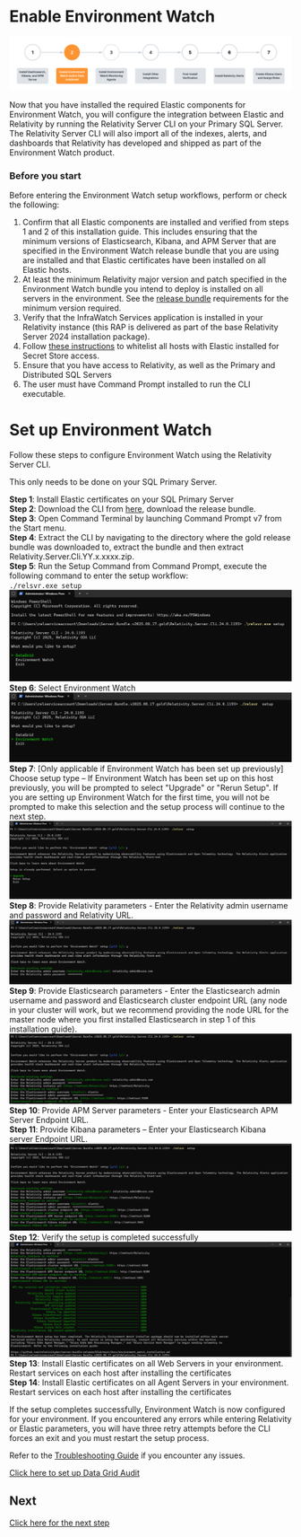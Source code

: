 # Enable Environment Watch

![Setup Stage](../resources/enable_environmentwatch.png)

Now that you have installed the required Elastic components for Environment Watch, you will configure the integration between Elastic and Relativity by running the Relativity Server CLI on your Primary SQL Server. The Relativity Server CLI will also import all of the indexes, alerts, and dashboards that Relativity has developed and shipped as part of the Environment Watch product.

### Before you start

Before entering the Environment Watch setup workflows, perform or check the following:

1. Confirm that all Elastic components are installed and verified from steps 1 and 2 of this installation guide. This includes ensuring that the minimum versions of Elasticsearch, Kibana, and APM Server that are specified in the Environment Watch release bundle that you are using are installed and that Elastic certificates have been installed on all Elastic hosts.<br/>
2. At least the minimum Relativity major version and patch specified in the Environment Watch bundle you intend to deploy is installed on all servers in the environment. See the [release bundle](https://github.com/relativitydev/server-bundle-release/releases) requirements for the minimum version required.<br/>
3. Verify that the InfraWatch Services application is installed in your Relativity instance (this RAP is delivered as part of the base Relativity Server 2024 installation package).<br/>
4. Follow [these instructions](https://help.relativity.com/Server2024/Content/System_Guides/Secret_Store/Secret_Store.htm#Configuringclients) to whitelist all hosts with Elastic installed for Secret Store access.<br/>
5. Ensure that you have access to Relativity, as well as the Primary and Distributed SQL Servers<br/>
6. The user must have Command Prompt installed to run the CLI executable.<br/>

# Set up Environment Watch

Follow these steps to configure Environment Watch using the Relativity Server CLI.

This only needs to be done on your SQL Primary Server.<br/>

**Step 1**: Install Elastic certificates on your SQL Primary Server<br/>
**Step 2**: Download the CLI from [here](https://github.com/relativitydev/server-bundle-release/releases), download the release bundle.<br/>
**Step 3**: Open Command Terminal by launching Command Prompt v7 from the Start menu.<br/>
**Step 4**: Extract the CLI by navigating to the directory where the gold release bundle was downloaded to, extract the bundle and then extract Relativity.Server.Cli.YY.x.xxxx.zip.<br/>
**Step 5**: Run the Setup Command from Command Prompt, execute the following command to enter the setup workflow:<br/>
    ```
    ./relsvr.exe setup
    ```
    ![cli setup options](../resources/cli-datagrid-images/clioptions.png)
**Step 6**: Select Environment Watch<br/>
    ![selectenvironmentwatch](../resources/cli-datagrid-images/selectenvironmentwatch.png)
**Step 7**: [Only applicable if Environment Watch has been set up previously] Choose setup type – If Environment Watch has been set up on this host previously, you will be prompted to select "Upgrade" or "Rerun Setup". If you are setting up Environment Watch for the first time, you will not be prompted to make this selection and the setup process will continue to the next step.<br/>
    ![EWOptions](../resources/cli-datagrid-images/EWOptions.png)
**Step 8**: Provide Relativity parameters - Enter the Relativity admin username and password and Relativity URL.<br/>
    ![clirelativityparameters](../resources/cli-datagrid-images/clirelativityparameters.png)
**Step 9**:  Provide Elasticsearch parameters - Enter the Elasticsearch admin username and password and Elasticsearch cluster endpoint URL (any node in your cluster will work, but we recommend providing the node URL for the master node where you first installed Elasticsearch in step 1 of this installation guide).<br/>
    ![elasticparameters](../resources/cli-datagrid-images/elasticparameters.png)
**Step 10**:   Provide APM Server parameters - Enter your Elasticsearch APM Server Endpoint URL.<br/>
**Step 11**:   Provide Kibana parameters – Enter your Elasticsearch Kibana server Endpoint URL.<br/>
    ![apm-kibanaparameters](../resources/cli-datagrid-images/apm-kibanaparameters.png)
**Step 12**:   Verify the setup is completed successfully<br/>
    ![clisetupsuccessfull](../resources/cli-datagrid-images/clisetupsuccessfull.png)
**Step 13**:   Install Elastic certificates on all Web Servers in your environment. Restart services on each host after installing the certificates<br/>
**Step 14**:   Install Elastic certificates on all Agent Servers in your environment. Restart services on each host after installing the certificates<br/>

If the setup completes successfully, Environment Watch is now configured for your environment. If you encountered any errors while entering Relativity or Elastic parameters, you will have three retry attempts before the CLI forces an exit and you must restart the setup process.

Refer to the [Troubleshooting Guide](../docs/troubleshooting/relativity-server-cli.md) if you encounter any issues.

[Click here to set up Data Grid Audit](datagrid_audit_setup.md)

## Next

[Click here for the next step](install_environment_watch_monitoring_agents.md)



